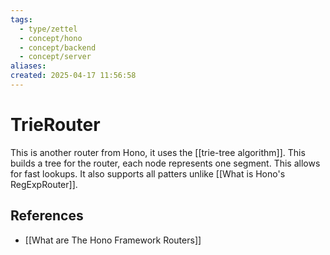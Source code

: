 ```yaml
---
tags:
  - type/zettel
  - concept/hono
  - concept/backend
  - concept/server
aliases: 
created: 2025-04-17 11:56:58
---
```

# TrieRouter

This is another router from Hono, it uses the [[trie-tree algorithm]]. This builds a tree for the router, each node represents one segment. This allows for fast lookups. It also supports all patters unlike [[What is Hono's RegExpRouter]].


## References

- [[What are The Hono Framework Routers]]
